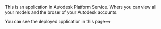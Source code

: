 This is an application in Autodesk Platform Service. Where you can view all your models and the broser of your Autodesk accounts.

You can see the deployed application in this page==>
